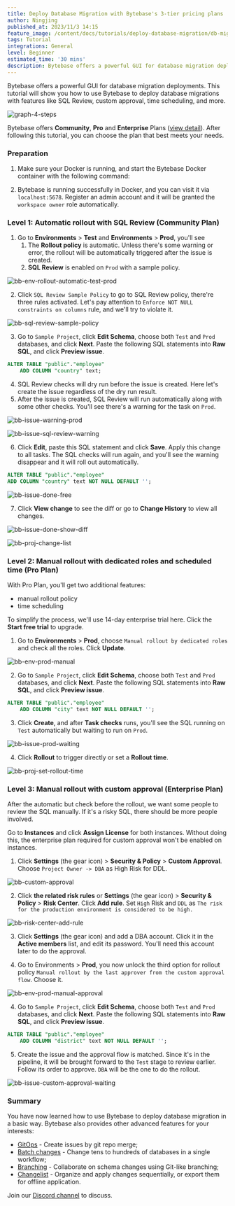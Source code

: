 ```yaml
---
title: Deploy Database Migration with Bytebase's 3-tier pricing plans
author: Ningjing
published_at: 2023/11/3 14:15
feature_image: /content/docs/tutorials/deploy-database-migration/db-migration-banner.webp
tags: Tutorial
integrations: General
level: Beginner
estimated_time: '30 mins'
description: Bytebase offers a powerful GUI for database migration deployments. This tutorial will show you how to use Bytebase to deploy database migrations with features like SQL Review, custom approval, time scheduling, and more.
---
```


Bytebase offers a powerful GUI for database migration deployments. This tutorial will show you how to use Bytebase to deploy database migrations with features like SQL Review, custom approval, time scheduling, and more.

![graph-4-steps](/content/docs/tutorials/deploy-database-migration/graph-4-steps.webp)

Bytebase offers **Community**, **Pro** and **Enterprise** Plans ([view detail](/pricing)). After following this tutorial, you can choose the plan that best meets your needs.

### Preparation

1. Make sure your Docker is running, and start the Bytebase Docker container with the following command:

   <IncludeBlock url="/docs/get-started/install/terminal-docker-run"></IncludeBlock>

2. Bytebase is running successfully in Docker, and you can visit it via `localhost:5678`. Register an admin account and it will be granted the `workspace owner` role automatically.

### Level 1: Automatic rollout with SQL Review (Community Plan)
1. Go to **Environments** > **Test** and **Environments** > **Prod**, you'll see 
   1. The **Rollout policy** is automatic. Unless there's some warning or error, the rollout will be automatically triggered after the issue is created.
   2. **SQL Review** is enabled on `Prod` with a sample policy.

![bb-env-rollout-automatic-test-prod](/content/docs/tutorials/deploy-database-migration/bb-env-rollout-automatic-test-prod.webp)

2. Click `SQL Review Sample Policy` to go to SQL Review policy, there're three rules activated. Let's pay attention to `Enforce NOT NULL constraints on columns` rule, and we'll try to violate it.

![bb-sql-review-sample-policy](/content/docs/tutorials/deploy-database-migration/bb-sql-review-sample-policy.webp)

3. Go to `Sample Project`, click **Edit Schema**, choose both `Test` and `Prod` databases, and click **Next**. Paste the following SQL statements into **Raw SQL**, and click **Preview issue**.

```sql
ALTER TABLE "public"."employee"
    ADD COLUMN "country" text;
```
4. SQL Review checks will dry run before the issue is created. Here let's create the issue regardless of the dry run result.
5. After the issue is created, SQL Review will run automatically along with some other checks. You'll see there's a warning for the task on `Prod`.

![bb-issue-warning-prod](/content/docs/tutorials/deploy-database-migration/bb-issue-warning-prod.webp)

![bb-issue-sql-review-warning](/content/docs/tutorials/deploy-database-migration/bb-issue-sql-review-warning.webp)

6. Click **Edit**, paste this SQL statement and click **Save**. Apply this change to all tasks. The SQL checks will run again, and you'll see the warning disappear and it will roll out automatically.

```sql
ALTER TABLE "public"."employee"
ADD COLUMN "country" text NOT NULL DEFAULT '';
```

![bb-issue-done-free](/content/docs/tutorials/deploy-database-migration/bb-issue-done-free.webp)

7. Click **View change** to see the diff or go to **Change History** to view all changes.

![bb-issue-done-show-diff](/content/docs/tutorials/deploy-database-migration/bb-issue-done-show-diff.webp)

![bb-proj-change-list](/content/docs/tutorials/deploy-database-migration/bb-proj-change-list.webp)

### Level 2: Manual rollout with dedicated roles and scheduled time (Pro Plan)
With Pro Plan, you'll get two additional features:
 - manual rollout policy
 - time scheduling

To simplify the process, we'll use 14-day enterprise trial here. Click the **Start free trial** to upgrade.

1. Go to **Environments** > **Prod**, choose `Manual rollout by dedicated roles` and check all the roles. Click **Update**.

![bb-env-prod-manual](/content/docs/tutorials/deploy-database-migration/bb-env-prod-manual.webp)

2. Go to `Sample Project`, click **Edit Schema**, choose both `Test` and `Prod` databases, and click **Next**. Paste the following SQL statements into **Raw SQL**, and click **Preview issue**.

```sql
ALTER TABLE "public"."employee"
    ADD COLUMN "city" text NOT NULL DEFAULT '';
```
3. Click **Create**, and after **Task checks** runs, you'll see the SQL running on `Test` automatically but waiting to run on `Prod`.
   
![bb-issue-prod-waiting](/content/docs/tutorials/deploy-database-migration/bb-issue-prod-waiting.webp)

4. Click **Rollout** to trigger directly or set a **Rollout time**.

![bb-proj-set-rollout-time](/content/docs/tutorials/deploy-database-migration/bb-proj-set-rollout-time.webp)

### Level 3: Manual rollout with custom approval (Enterprise Plan)
After the automatic but check before the rollout, we want some people to review the SQL manually. If it's a risky SQL, there should be more people involved.

Go to **Instances** and click **Assign License** for both instances. Without doing this, the enterprise plan required for custom approval won't be enabled on instances.

1. Click **Settings** (the gear icon) > **Security & Policy** > **Custom Approval**. Choose `Project Owner -> DBA` as High Risk for DDL.

![bb-custom-approval](/content/docs/tutorials/deploy-database-migration/bb-custom-approval.webp)

2. Click **the related risk rules** or **Settings** (the gear icon) > **Security & Policy** > **Risk Center**. Click **Add rule**. Set `High` Risk and `DDL` as `The risk for the production environment is considered to be high.`

![bb-risk-center-add-rule](/content/docs/tutorials/deploy-database-migration/bb-risk-center-add-rule.webp)

3. Click **Settings** (the gear icon) and add a DBA account. Click it in the **Active members** list, and edit its password. You'll need this account later to do the approval.

4. Go to Environments > **Prod**, you now unlock the third option for rollout policy `Manual rollout by the last approver from the custom approval flow`. Choose it.

![bb-env-prod-manual-approval](/content/docs/tutorials/deploy-database-migration/bb-env-prod-manual-approval.webp)

4. Go to `Sample Project`, click **Edit Schema**, choose both `Test` and `Prod` databases, and click **Next**. Paste the following SQL statements into **Raw SQL**, and click **Preview issue**.

```sql
ALTER TABLE "public"."employee"
    ADD COLUMN "district" text NOT NULL DEFAULT '';
```

5. Create the issue and the approval flow is matched. Since it's in the pipeline, it will be brought forward to the `Test` stage to review earlier. Follow its order to approve. `DBA` will be the one to do the rollout.

![bb-issue-custom-approval-waiting](/content/docs/tutorials/deploy-database-migration/bb-issue-custom-approval-waiting.webp)

### Summary
You have now learned how to use Bytebase to deploy database migration in a basic way. Bytebase also provides other advanced features for your interests:
- [GitOps](docs/vcs-integration/overview/) - Create issues by git repo merge; 
- [Batch changes](/docs/change-database/batch-change/) - Change tens to hundreds of databases in a single workflow;
- [Branching](/docs/branching/) - Collaborate on schema changes using Git-like branching;
- [Changelist](/docs/changelist/) - Organize and apply changes sequentially, or export them for offline application.

Join our [Discord channel](https://discord.com/invite/huyw7gRsyA) to discuss.